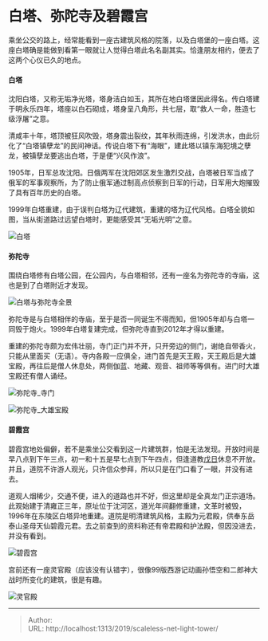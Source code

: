 # 白塔、弥陀寺及碧霞宫


乘坐公交的路上，经常能看到一座古建筑风格的院落，以及白塔堡的一座白塔。这座白塔确是能做到看第一眼就让人觉得白塔此名名副其实。恰逢朋友相约，便去了这两个心仪已久的地点。

#### 白塔

沈阳白塔，又称无垢净光塔，塔身洁白如玉，其所在地白塔堡因此得名。传白塔建于明永乐四年，塔座以白石砌成，塔身呈八角形，共七层，取“救人一命，胜造七级浮屠”之意。

清咸丰十年，塔顶被狂风吹毁，塔身震出裂纹，其年秋雨连绵，引发洪水，由此衍化了“白塔镇孽龙”的民间神话。传说白塔下有“海眼”，建此塔以镇东海犯境之孽龙，被镇孽龙要逃出白塔，于是便“兴风作浪”。

1905年，日军总攻沈阳。日俄两军在沈阳郊区发生激烈交战，白塔被日军当成了俄军的军事观察所，为了防止俄军通过制高点侦察到日军的行动，日军用大炮摧毁了具有百年历史的白塔。

1999年白塔重建，由于误判白塔为辽代建筑，重建的塔为辽代风格。白塔全貌如图，当从街道路过远望白塔时，更能感受其“无垢光明”之意。

![白塔](https://picped-1301226557.cos.ap-beijing.myqcloud.com/SH_20190915_64920339-3f3fac00-d7e9-11e9-93e3-3a4373f501a9.jpg)

#### 弥陀寺

围绕白塔修有白塔公园，在公园内，与白塔相邻，还有一座名为弥陀寺的寺庙，这也是到了白塔附近才发现。

![白塔与弥陀寺全景](https://picped-1301226557.cos.ap-beijing.myqcloud.com/SH_20190915_64920340-3fd84280-d7e9-11e9-9156-2b8e258dda82.jpg)

弥陀寺是与白塔相伴的寺庙，至于是否一同诞生不得而知，但1905年却与白塔一同毁于炮火。1999年白塔复建完成，但弥陀寺直到2012年才得以重建。

重建的弥陀寺颇为宏伟壮丽，寺门正门并不开，只开旁边的侧门，谢绝自带香火，只能从里面买（无语）。寺内各殿一应俱全，进门首先是天王殿，天王殿后是大雄宝殿，再往后是僧人休息处，两侧伽蓝、地藏、观音、祖师等等俱有。进门时大雄宝殿还有僧人诵经。

![弥陀寺_寺门](https://picped-1301226557.cos.ap-beijing.myqcloud.com/SH_20190915_%E5%BC%A5%E9%99%80%E5%AF%BA_2019(02).jpg)

![弥陀寺_大雄宝殿](https://picped-1301226557.cos.ap-beijing.myqcloud.com/SH_20190915_64920343-4070d900-d7e9-11e9-89fd-1f5fee1fc0f4.jpg)

#### 碧霞宫

碧霞宫地处偏僻，若不是乘坐公交看到这一片建筑群，怕是无法发现。开放时间是早八点到下午三点，初一和十五是早七点到下午四点，但逢道教[戊日](https://baike.baidu.com/item/戊日/10742685)休息不开放。并且，道院不许游人观光，只许信众参拜，所以只是在门口看了一眼，并没有进去。

道观人烟稀少，交通不便，进入的道路也并不好，但这里却是全真龙门正宗道场。此观始建于清雍正三年，原址位于沈河区，道光年间翻修重建，文革时被毁，1996年在东陵区白塔异地重建。道院是明清建筑风格，主殿为元君殿，供奉东岳泰山圣母天仙碧霞元君。去之前查到的资料称还有帝君殿和护法殿，但因没进去，并没有看到。

![碧霞宫](https://picped-1301226557.cos.ap-beijing.myqcloud.com/SH_20190915_64920341-3fd84280-d7e9-11e9-8708-7cf49cc4680b.jpg)

宫前还有一座灵官殿（应该没有认错字），很像99版西游记动画孙悟空和二郎神大战时所变化的建筑，很是有趣。

![灵官殿](https://picped-1301226557.cos.ap-beijing.myqcloud.com/SH_20190915_%E7%A2%A7%E9%9C%9E%E5%AE%AB_2019(03).jpg)

---

> Author:   
> URL: http://localhost:1313/2019/scaleless-net-light-tower/  

